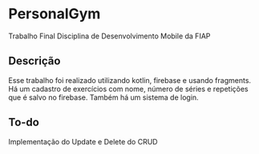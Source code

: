 # PersonalGym
 Trabalho Final Disciplina de Desenvolvimento Mobile da FIAP
 
 ## Descrição 
 Esse trabalho foi realizado utilizando kotlin, firebase e usando fragments.
 Há um cadastro de exercícios com nome, número de séries e repetições que é salvo no firebase.
 Também há um sistema de login.
 
 ## To-do
 Implementação do Update e Delete do CRUD

 
 
